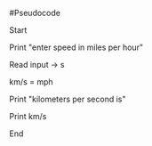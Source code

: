 #Pseudocode

Start

Print "enter speed in miles per hour"

Read input -> s

km/s = mph

Print "kilometers per second is"

Print km/s

End
